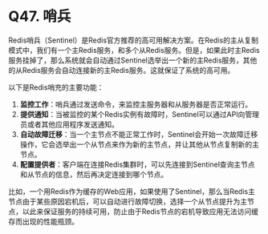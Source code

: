# Q47. 哨兵

Redis哨兵（Sentinel）是Redis官方推荐的高可用解决方案。在Redis的主从复制模式中，我们有一个主Redis服务，和多个从Redis服务。但是，如果此时主Redis服务挂掉了，那么系统就会自动通过Sentinel选举出一个新的主Redis服务，其他的从Redis服务会自动连接新的主Redis服务。这就保证了系统的高可用。

以下是Redis哨充的主要功能：

1. **监控工作**：哨兵通过发送命令，来监控主服务器和从服务器是否正常运行。
2. **提供通知**：当被监控的某个Redis实例有故障时，Sentinel可以通过API向管理员或者其他应用程序发送通知。
3. **自动故障迁移**：当一个主节点不能正常工作时，Sentinel会开始一次故障迁移操作，它会选举出一个从节点来作为新的主节点，并让其他从节点复制新的主节点。
4. **配置提供者**：客户端在连接Redis集群时，可以先连接到Sentinel查询主节点和从节点的信息，然后再决定连接到哪个节点。

比如，一个用Redis作为缓存的Web应用，如果使用了Sentinel，那么当Redis主节点由于某些原因宕机后，可以自动进行故障切换，选择一个从节点提升为主节点，以此来保证服务的持续可用，防止由于Redis节点的宕机导致应用无法访问缓存而出现的性能瓶颈。
